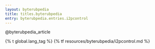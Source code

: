 ```yaml
---
layout: byterubpedia
title: titles.byterubpedia
entry: byterubpedia.entries.i2pcontrol
---
```


@byterubpedia_article

{% t global.lang_tag %}
{% tf resources/byterubpedia/i2pcontrol.md %}
